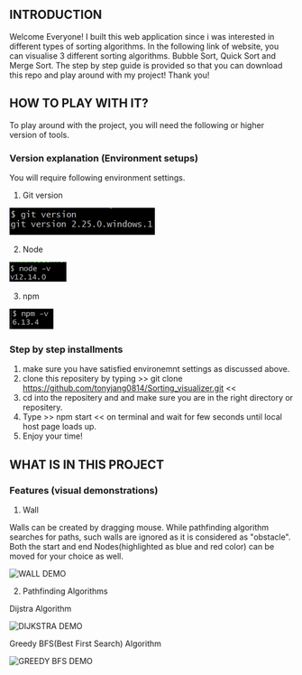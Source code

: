 ##      INTRODUCTION
Welcome Everyone! I built this web application since i was interested in different types of sorting algorithms.
In the following link of website, you can visualise 3 different sorting algorithms. Bubble Sort, Quick Sort and Merge Sort.
The step by step guide is provided so that you can download this repo and play around with my project!
Thank you!

##      HOW TO PLAY WITH IT?
To play around with the project, you will need the following or higher version of tools.
###     Version explanation (Environment setups)
You will require following environment settings.
1. Git version

![alt tag](src/img/git_img.png)

2. Node

![alt tag](src/img/node_img.png)
        
3. npm

![alt tag](src/img/npm_img.png)

###     Step by step installments
1. make sure you have satisfied environemnt settings as discussed above.
2. clone this repositery by typing >> git clone https://github.com/tonyjang0814/Sorting_visualizer.git <<
3. cd into the repositery and and make sure you are in the right directory or repositery.
4. Type >> npm start << on terminal and wait for few seconds until local host page loads up.
5. Enjoy your time!

##      WHAT IS IN THIS PROJECT
###     Features (visual demonstrations)
1. Wall

Walls can be created by dragging mouse. While pathfinding algorithm searches for paths, such walls are
ignored as it is considered as "obstacle".
Both the start and end Nodes(highlighted as blue and red color) can be moved for your choice as well.


![WALL DEMO](src/img/wall.gif)

2. Pathfinding Algorithms

Dijstra Algorithm


![DIJKSTRA DEMO](src/img/Dijsktra.gif)

Greedy BFS(Best First Search) Algorithm

![GREEDY BFS DEMO](src/img/Greedy-BFS.gif)
